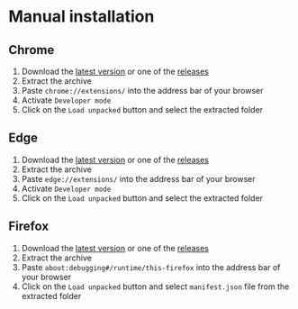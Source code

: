 # Manual installation

## Chrome

1. Download the [latest version](https://github.com/v2hot/v2ex.min/releases) or one of the [releases](https://github.com/v2hot/v2ex.min/releases)
2. Extract the archive
3. Paste `chrome://extensions/` into the address bar of your browser
4. Activate `Developer mode`
5. Click on the `Load unpacked` button and select the extracted folder

## Edge

1. Download the [latest version](https://github.com/v2hot/v2ex.min/releases) or one of the [releases](https://github.com/v2hot/v2ex.min/releases)
2. Extract the archive
3. Paste `edge://extensions/` into the address bar of your browser
4. Activate `Developer mode`
5. Click on the `Load unpacked` button and select the extracted folder

## Firefox

1. Download the [latest version](https://github.com/v2hot/v2ex.min/releases) or one of the [releases](https://github.com/v2hot/v2ex.min/releases)
2. Extract the archive
3. Paste `about:debugging#/runtime/this-firefox` into the address bar of your browser
4. Click on the `Load unpacked` button and select `manifest.json` file from the extracted folder
